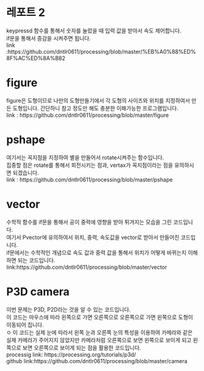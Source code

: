 <h1> 레포트 2 </h1>
 keypressd 함수를 통해서 숫자를 눌렀을 때 입력 값을 받아서 속도 제어합니다.<br>
if문을 통해서 증감을 시켜주면 됩니다.<br>
link :https://github.com/dntlr0611/processing/blob/master/%EB%A0%88%ED%8F%AC%ED%8A%B82
<h1> figure </h1>
figure은 도형이므로 나만의 도형만들기에서 각 도형의 사이즈와 위치를 지정하여서 만든 도형입니다.
간단하니 참고 정도만 해도 충분한 이해가능한 프로그램입니다. <br>
link : https://github.com/dntlr0611/processing/blob/master/figure
<h1> pshape </h1>
여기서는 꼭지점을 지정하여 별을 만들어서 rotate시켜주는 함수입니다. <br>
집중할 점은 rotate를 통해서 회전시키는 점과, vertax가 꼭지점이라는 점을 유의하시면 되겠습니다. <br>
link : https://github.com/dntlr0611/processing/blob/master/pshape
<h1> vector </h1>
수학적 함수를 if문을 통해서 공이 중력에 영향을 받아 튀겨지는 모습을 그린 코드입니다. <br>
여기서 Pvector에 유의하여서 위치, 중력, 속도값을 vector로 받아서 만들어진 코드입니다.<br>
if문에서는 수학적인 개념으로 속도 값과 중력 값을 통해서 위치가 어떻게 바뀌는지 이해하면 되는 코드입니다.
link:https://github.com/dntlr0611/processing/blob/master/vector
<h1> P3D camera </h1>
이번 문제는 P3D, P2D라는 것을 알 수 있는 코드입니다.<br>
이 코드는 마우스에 따라 왼쪽으로 가면 오른쪽으로 오른쪽으로 가면 왼쪽으로 도형이 이동되어 집니다.<br>ㅇ
이 코드는 실제 눈에 따라서 왼쪽 눈과 오른쪽 눈의 특성을 이용하여 카메라와 같은 실제 카메라가 주어지지 않았지만 카메라처럼 오른쪽으로 보면 왼쪽으로 보이게 되고 왼쪽으로 보면 오른쪽으로 보이게 되는 점을 활용한 코드입니다. <br>
processig link: https://processing.org/tutorials/p3d/ <br>
github link:https://github.com/dntlr0611/processing/blob/master/camera
